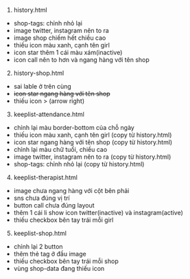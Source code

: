 1. history.html
- shop-tags: chỉnh nhỏ lại
- image twitter, instagram nên to ra
- image shop chiếm hết chiều cao
- thiếu icon màu xanh, cạnh tên girl
- icon star thêm 1 cái màu xám(inactive)
- icon call nên to hơn và ngang hàng với tên shop

2. history-shop.html
- sai lable ở trên cùng
- ~~icon star ngang hàng với tên shop~~
- thiếu icon > (arrow right)

3. keeplist-attendance.html
- chỉnh lại màu border-bottom của chỗ ngày
- thiếu icon màu xanh, cạnh tên girl (copy từ history.html)
- icon star ngang hàng với tên shop (copy từ history.html)
- chỉnh lại màu chữ tuổi, chiều cao
- image twitter, instagram nên to ra (copy từ history.html)
- shop-tags: chỉnh nhỏ lại (copy từ history.html)

4. keeplist-therapist.html
- image chưa ngang hàng với cột bên phải
- sns chưa đúng vị trí
- button call chưa đúng layout
- thêm 1 cái li show icon twitter(inactive) và instagram(active)
- thiếu checkbox bên tay trái mỗi girl

5. keeplist-shop.html
- chỉnh lại 2 button
- thêm thẻ tag ở đầu image
- thiếu checkbox bên tay trái mỗi shop
- vùng shop-data đang thiếu icon

